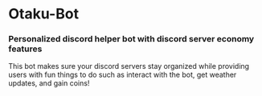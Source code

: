 # Otaku-Bot
### Personalized discord helper bot with discord server economy features

This bot makes sure your discord servers stay organized while providing users with fun things to do such as interact with the bot, get weather updates, and gain coins!

